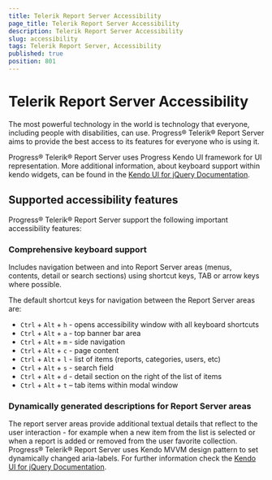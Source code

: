 ```yaml
---
title: Telerik Report Server Accessibility
page_title: Telerik Report Server Accessibility
description: Telerik Report Server Accessibility
slug: accessibility
tags: Telerik Report Server, Accessibility
published: true
position: 801
---
```


# Telerik Report Server Accessibility

The most powerful technology in the world is technology that everyone, including people with disabilities, can use.
Progress® Telerik® Report Server aims to provide the best access to its features for everyone who is using it.  

Progress® Telerik® Report Server uses Progress Kendo UI framework for UI representation.
More additional information, about keyboard support within kendo widgets, can be found in the
[Kendo UI for jQuery Documentation](https://docs.telerik.com/kendo-ui/accessibility/keyboard-support#built-in-support).

## Supported accessibility features

Progress® Telerik® Report Server support the following important accessibility features:


### Comprehensive keyboard support

Includes navigation between and into Report Server areas (menus, contents, detail or search sections) using shortcut keys,
TAB or arrow keys where possible.

The default shortcut keys for navigation between the Report Server areas are:

*	`Ctrl` + `Alt` + `h` - opens accessibility window with all keyboard shortcuts
*	`Ctrl` + `Alt` + `a` - top banner bar area
*	`Ctrl` + `Alt` + `m` - side navigation
*	`Ctrl` + `Alt` + `c` - page content
*	`Ctrl` + `Alt` + `l` - list of items (reports, categories, users, etc)
*	`Ctrl` + `Alt` + `s` - search field
*	`Ctrl` + `Alt` + `d` - detail section on the right of the list of items 
*	`Ctrl` + `Alt` + `t` – tab items within modal window 


### Dynamically generated descriptions for Report Server areas

The report server areas provide additional textual details that reflect to the user interaction - 
for example when a new item from the list is selected or when a report is added or removed from the user favorite collection.
Progress® Telerik® Report Server uses Kendo MVVM design pattern to set dynamically changed aria-labels. 
For further information check the [Kendo UI for jQuery Documentation](https://docs.telerik.com/kendo-ui/framework/mvvm/overview).
